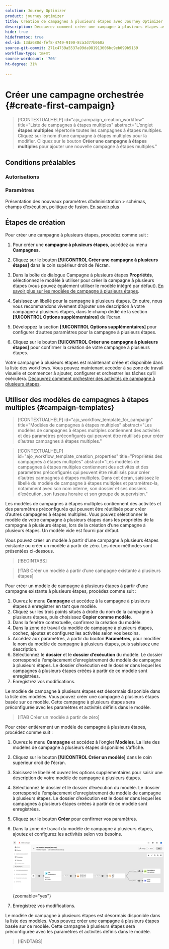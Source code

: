 ```yaml
---
solution: Journey Optimizer
product: journey optimizer
title: Création de campagnes à plusieurs étapes avec Journey Optimizer
description: Découvrez comment créer une campagne à plusieurs étapes avec Adobe Journey Optimizer
hide: true
hidefromtoc: true
exl-id: 13da680d-fef8-4749-9190-8ca3d77b060a
source-git-commit: 271c4739a5537a99da981913606bc9eb099b5139
workflow-type: tm+mt
source-wordcount: '706'
ht-degree: 31%

---
```


# Créer une campagne orchestrée {#create-first-campaign}

>[!CONTEXTUALHELP]
>id="ajo_campaign_creation_workflow"
>title="Liste de campagnes à étapes multiples"
>abstract="L’onglet **étapes multiples** répertorie toutes les campagnes à étapes multiples. Cliquez sur le nom d’une campagne à étapes multiples pour la modifier. Cliquez sur le bouton **Créer une campagne à étapes multiples** pour ajouter une nouvelle campagne à étapes multiples."

## Conditions préalables

### Autorisations

### Paramètres

Présentation des nouveaux paramètres d’administration > schémas, champs d’exécution, politique de fusion. [En savoir plus](ms-schemas.md)


## Étapes de création

Pour créer une campagne à plusieurs étapes, procédez comme suit :

1. Pour créer une **campagne à plusieurs étapes**, accédez au menu **Campagnes**.

1. Cliquez sur le bouton **[!UICONTROL Créer une campagne à plusieurs étapes]** dans le coin supérieur droit de l’écran.

1. Dans la boîte de dialogue Campagne à plusieurs étapes **Propriétés**, sélectionnez le modèle à utiliser pour créer la campagne à plusieurs étapes (vous pouvez également utiliser le modèle intégré par défaut). [En savoir plus sur les modèles de campagne à plusieurs étapes](#campaign-templates).

1. Saisissez un libellé pour la campagne à plusieurs étapes. En outre, nous vous recommandons vivement d’ajouter une description à votre campagne à plusieurs étapes, dans le champ dédié de la section **[!UICONTROL Options supplémentaires]** de l’écran.

1. Développez la section **[!UICONTROL Options supplémentaires]** pour configurer d’autres paramètres pour la campagne à plusieurs étapes.

1. Cliquez sur le bouton **[!UICONTROL Créer une campagne à plusieurs étapes]** pour confirmer la création de votre campagne à plusieurs étapes.

Votre campagne à plusieurs étapes est maintenant créée et disponible dans la liste des workflows. Vous pouvez maintenant accéder à sa zone de travail visuelle et commencer à ajouter, configurer et orchestrer les tâches qu’il exécutera. [Découvrez comment orchestrer des activités de campagne à plusieurs étapes](orchestrate-activities.md).

## Utiliser des modèles de campagnes à étapes multiples {#campaign-templates}

>[!CONTEXTUALHELP]
>id="ajo_workflow_template_for_campaign"
>title="Modèles de campagnes à étapes multiples"
>abstract="Les modèles de campagnes à étapes multiples contiennent des activités et des paramètres préconfigurés qui peuvent être réutilisés pour créer d’autres campagnes à étapes multiples."

>[!CONTEXTUALHELP]
>id="ajo_workflow_template_creation_properties"
>title="Propriétés des campagnes à étapes multiples"
>abstract="Les modèles de campagnes à étapes multiples contiennent des activités et des paramètres préconfigurés qui peuvent être réutilisés pour créer d’autres campagnes à étapes multiples. Dans cet écran, saisissez le libellé du modèle de campagne à étapes multiples et paramétrez-la, notamment avec son nom interne, son dossier et ses dossiers d’exécution, son fuseau horaire et son groupe de supervision."

Les modèles de campagnes à étapes multiples contiennent des activités et des paramètres préconfigurés qui peuvent être réutilisés pour créer d’autres campagnes à étapes multiples. Vous pouvez sélectionner le modèle de votre campagne à plusieurs étapes dans les propriétés de la campagne à plusieurs étapes, lors de la création d’une campagne à plusieurs étapes. Un modèle vide est fourni par défaut.

Vous pouvez créer un modèle à partir d’une campagne à plusieurs étapes existante ou créer un modèle à partir de zéro. Les deux méthodes sont présentées ci-dessous.

>[!BEGINTABS]

>[!TAB Créer un modèle à partir d’une campagne existante à plusieurs étapes]

Pour créer un modèle de campagne à plusieurs étapes à partir d&#39;une campagne existante à plusieurs étapes, procédez comme suit :

1. Ouvrez le menu **Campagne** et accédez à la campagne à plusieurs étapes à enregistrer en tant que modèle.
1. Cliquez sur les trois points situés à droite du nom de la campagne à plusieurs étapes, puis choisissez **Copier comme modèle**.
1. Dans la fenêtre contextuelle, confirmez la création du modèle.
1. Dans la zone de travail du modèle de campagne à plusieurs étapes, cochez, ajoutez et configurez les activités selon vos besoins.
1. Accédez aux paramètres, à partir du bouton **Paramètres**, pour modifier le nom du modèle de campagne à plusieurs étapes, puis saisissez une description.
1. Sélectionnez le **dossier** et le **dossier d’exécution** du modèle. Le dossier correspond à l’emplacement d’enregistrement du modèle de campagne à plusieurs étapes. Le dossier d’exécution est le dossier dans lequel les campagnes à plusieurs étapes créées à partir de ce modèle sont enregistrées.
1. Enregistrez vos modifications.

Le modèle de campagne à plusieurs étapes est désormais disponible dans la liste des modèles. Vous pouvez créer une campagne à plusieurs étapes basée sur ce modèle. Cette campagne à plusieurs étapes sera préconfigurée avec les paramètres et activités définis dans le modèle.


>[!TAB Créer un modèle à partir de zéro]


Pour créer entièrement un modèle de campagne à plusieurs étapes, procédez comme suit :

1. Ouvrez le menu **Campagne** et accédez à l’onglet **Modèles**. La liste des modèles de campagne à plusieurs étapes disponibles s’affiche.
1. Cliquez sur le bouton **[!UICONTROL Créer un modèle]** dans le coin supérieur droit de l’écran.
1. Saisissez le libellé et ouvrez les options supplémentaires pour saisir une description de votre modèle de campagne à plusieurs étapes.
1. Sélectionnez le dossier et le dossier d’exécution du modèle. Le dossier correspond à l’emplacement d’enregistrement du modèle de campagne à plusieurs étapes. Le dossier d’exécution est le dossier dans lequel les campagnes à plusieurs étapes créées à partir de ce modèle sont enregistrées.
1. Cliquez sur le bouton **Créer** pour confirmer vos paramètres.
1. Dans la zone de travail du modèle de campagne à plusieurs étapes, ajoutez et configurez les activités selon vos besoins.

   ![](assets/wf-template-activities.png){zoomable="yes"}

1. Enregistrez vos modifications.

Le modèle de campagne à plusieurs étapes est désormais disponible dans la liste des modèles. Vous pouvez créer une campagne à plusieurs étapes basée sur ce modèle. Cette campagne à plusieurs étapes sera préconfigurée avec les paramètres et activités définis dans le modèle.

>[!ENDTABS]
